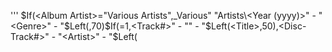 ''' 
$If(<Album Artist>="Various Artists",_Various" "Artists\<Year (yyyy)>" - "<Genre>" - "$Left(<Album>,70)\$If(<Disc Count>=1,<Track#>" - "<Artist>" - "$Left(<Title>,50),<Disc-Track#>" - "<Artist>" - "$Left(<Title>,50)),$If(<Genre Category>="Classical",$Group(<Sort Album Artist>,1)\$IsNull(<Original Artist>,<Album Artist>,<Original Artist>)\<Year (yyyy)>" - "$Left(<Album>,70)\$If(<Disc Count>=1,$IsNull(<Composer>,<Track#>" - "$Left(<Title>,70),<Track#>" - "$Split($First(<Composer>)," (",1)" - "$Left(<Title>,70)),$IsNull(<Composer>,<Disc-Track#>" - "$Left(<Title>,70),<Disc-Track#>" - "$Split($First(<Composer>)," (",1)" - "$Left(<Title>,70))),$Group(<Sort Album Artist>,1)\<Album Artist>\<Year (yyyy)>" - "$Left(<Album>,70)\$If(<Disc Count>=1,<Track#>" - "$Left(<Title>,50),<Disc-Track#>" - "$Left(<Title>,50))))
''' 
